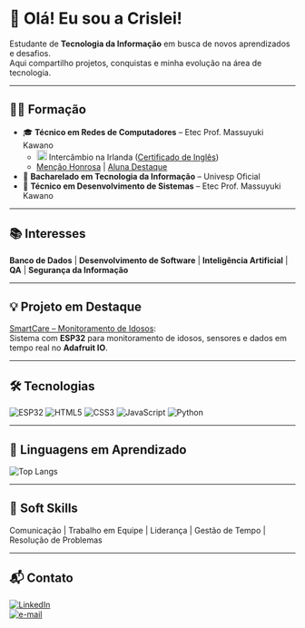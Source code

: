 # 👋 Olá! Eu sou a Crislei!

Estudante de **Tecnologia da Informação** em busca de novos aprendizados e desafios.  
Aqui compartilho projetos, conquistas e minha evolução na área de tecnologia.

---

## 👩‍🎓 Formação
- 🎓 **Técnico em Redes de Computadores** – Etec Prof. Massuyuki Kawano  
  - <img src="https://cdn.jsdelivr.net/gh/hjnilsson/country-flags/svg/ie.svg" width="18"/> Intercâmbio na Irlanda ([Certificado de Inglês](certificados/General-English-A2.jpg))
  - [Menção Honrosa](certificados/Menção%20Honrosa.jpg) | [Aluna Destaque](certificados/Aluna%20Destaque.jpg)
- 🚧 **Bacharelado em Tecnologia da Informação** – Univesp Oficial
- 🚧 **Técnico em Desenvolvimento de Sistemas** – Etec Prof. Massuyuki Kawano

---

## 📚 Interesses
**Banco de Dados** | **Desenvolvimento de Software** | **Inteligência Artificial** | **QA** | **Segurança da Informação**

---

## 💡 Projeto em Destaque
[SmartCare – Monitoramento de Idosos](https://github.com/CrisleiKeliJenuino/SmartCare):  
Sistema com **ESP32** para monitoramento de idosos, sensores e dados em tempo real no **Adafruit IO**.

---

## 🛠️ Tecnologias
![ESP32](https://img.shields.io/badge/ESP32-323232?style=for-the-badge&logo=espressif&logoColor=white)
![HTML5](https://img.shields.io/badge/HTML5-E34F26?style=for-the-badge&logo=html5&logoColor=white)
![CSS3](https://img.shields.io/badge/CSS3-1572B6?style=for-the-badge&logo=css3&logoColor=white)
![JavaScript](https://img.shields.io/badge/JavaScript-F7DF1E?style=for-the-badge&logo=javascript&logoColor=black)
![Python](https://img.shields.io/badge/Python-3776AB?style=for-the-badge&logo=python&logoColor=white)

---

## 🚀 Linguagens em Aprendizado
![Top Langs](https://github-readme-stats.vercel.app/api/top-langs/?username=CrisleiKeliJenuino&layout=compact&theme=default)

---

## 🧠 Soft Skills
Comunicação | Trabalho em Equipe | Liderança | Gestão de Tempo | Resolução de Problemas

---

## 📬 Contato

[![LinkedIn](https://img.shields.io/badge/LinkedIn-Crislei%20Jenuino-blue?style=for-the-badge&logo=linkedin&logoColor=white)](https://www.linkedin.com/in/crislei-jenuino-b3407734a/)  
[![e-mail](https://img.shields.io/badge/e--mail-crislei.jenuino@etec.sp.gov.br-red?style=for-the-badge&logo=gmail&logoColor=white)](mailto:crislei.jenuino@etec.sp.gov.br)